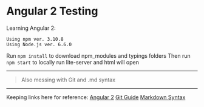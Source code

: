 # Angular 2 Testing
Learning Angular 2:

```
Using npm ver. 3.10.8
Using Node.js ver. 6.6.0
```

Run `npm install` to download npm_modules and typings folders
Then run `npm start` to locally run lite-server and html will open

---

> Also messing with Git and .md syntax

---

Keeping links here for reference:
[Angular 2][1]
[Git Guide][2]
[Markdown Syntax][3]

[1]: https://angular.io/docs/ts/latest/
[2]: http://rogerdudler.github.io/git-guide/
[3]:https://github.com/adam-p/markdown-here/wiki/Markdown-Cheatsheet